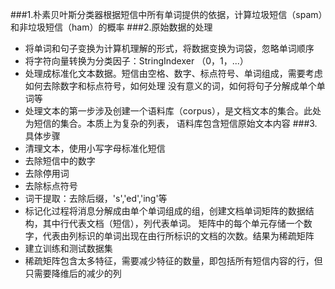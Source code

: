 ###1.朴素贝叶斯分类器根据短信中所有单词提供的依据，计算垃圾短信（spam）和非垃圾短信（ham）的概率
###2.原始数据的处理
- 将单词和句子变换为计算机理解的形式，将数据变换为词袋，忽略单词顺序
- 将字符向量转换为分类因子：StringIndexer （0，1，...）
- 处理成标准化文本数据。短信由空格、数字、标点符号、单词组成，需要考虑如何去除数字和标点符号，如何处理
没有意义的词，如何将句子分解成单个单词等
- 处理文本的第一步涉及创建一个语料库（corpus），是文档文本的集合。此处为短信的集合。本质上为复杂的列表，
语料库包含短信原始文本内容
###3.具体步骤
- 清理文本，使用小写字母标准化短信
- 去除短信中的数字
- 去除停用词
- 去除标点符号
- 词干提取：去除后缀，'s','ed','ing'等
- 标记化过程将消息分解成由单个单词组成的组，创建文档单词矩阵的数据结构，其中行代表文档（短信），列代表单词。
矩阵中的每个单元存储一个数字，代表由列标识的单词出现在由行所标识的文档的次数。结果为稀疏矩阵
- 建立训练和测试数据集
- 稀疏矩阵包含太多特征，需要减少特征的数量，即包括所有短信内容的行，但只需要降维后的减少的列